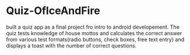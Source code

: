 # Quiz-OfIceAndFire
built a quiz app as a final project fro intro to android developement. The quiz tests knowledge of house mottos and calculates the correct answer from various test formats(radio buttons, check boxes, free text entry) and displays a toast with the number of correct questions.
